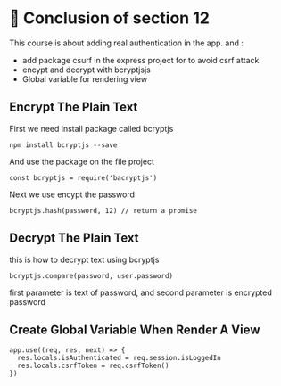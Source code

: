 
# 🦧 Conclusion of section 12

This course is about adding real authentication in the app. and : 
- add package csurf in the express project for to avoid csrf attack 
- encypt and decrypt with bcryptjsjs
- Global variable for rendering view 

## Encrypt The Plain Text 

First we need install package called bcryptjs
```
npm install bcryptjs --save 
```
And use the package on the file project
```
const bcryptjs = require('bacryptjs')
```
Next we use encypt the password 
```
bcryptjs.hash(password, 12) // return a promise 
```

## Decrypt The Plain Text
this is how to decrypt text using bcryptjs 
```
bcryptjs.compare(password, user.password)
```
first parameter is text of password, and second parameter is encrypted password

## Create Global Variable When Render A View 
```
app.use((req, res, next) => {
  res.locals.isAuthenticated = req.session.isLoggedIn
  res.locals.csrfToken = req.csrfToken()
}) 
```
